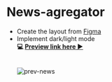 # News-agregator
- Create the layout from [Figma](https://www.figma.com/file/RoVKEmePmyt5Ef7YJCOHMw/NEWS-(Intensive)?node-id=0%3A1)<br>
- Implement dark/light mode <br>
**💻 [Preview link here ►](https://pesukarhutg.github.io/news-agregator/)**<br>
<br><br>
![prev-news](https://user-images.githubusercontent.com/39487464/159726545-1ac6aa99-00db-4956-96f4-1fad30e093c0.gif)
